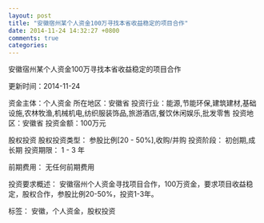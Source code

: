 ```yaml
---
layout: post
title: "安徽宿州某个人资金100万寻找本省收益稳定的项目合作"
date: 2014-11-24 14:32:27 +0800
comments: true
categories: 
---
```

安徽宿州某个人资金100万寻找本省收益稳定的项目合作



更新时间：2014-11-24

资金主体：个人资金
所在地区：安徽省
投资行业：能源,节能环保,建筑建材,基础设施,农林牧渔,机械机电,纺织服装饰品,旅游酒店,餐饮休闲娱乐,批发零售
投资地区：安徽省
投资金额：100万元

股权投资
股权投资类型：
                            参股比例[20 - 50%],收购/并购 
                                                                                投资阶段：
                            初创期,成长期 
                                                                                                                                        投资期限：
                            1 - 3 年

前期费用：
无任何前期费用

投资要求概述：
安徽宿州个人资金寻找项目合作，100万资金，要求项目收益稳定，股权合作，参股比例20-50%，投资1-3年。

标签：
安徽，个人资金，股权投资

